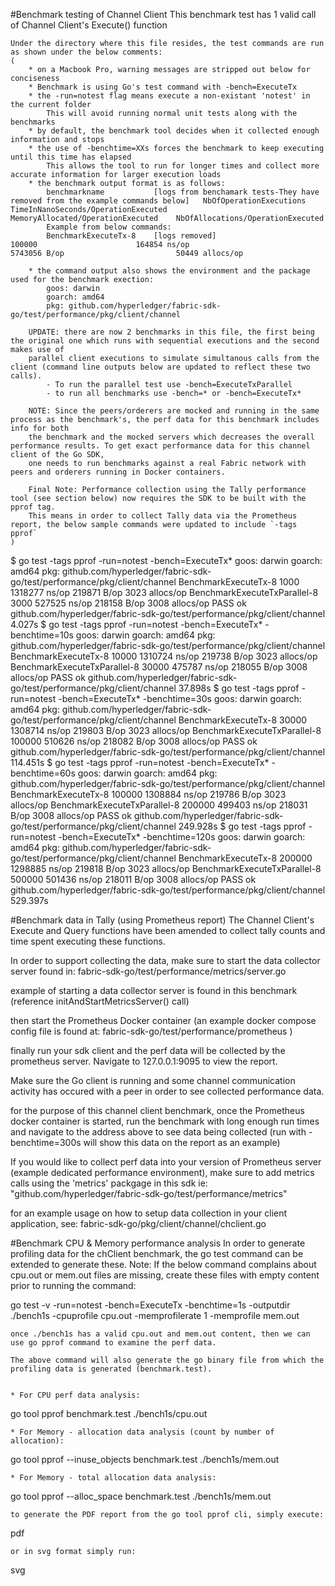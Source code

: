 #Benchmark testing of Channel Client
    This benchmark test has 1 valid call of Channel Client's Execute() function
    
    Under the directory where this file resides, the test commands are run as shown under the below comments: 
	(
	    * on a Macbook Pro, warning messages are stripped out below for conciseness
	    * Benchmark is using Go's test command with -bench=ExecuteTx
	    * the -run=notest flag means execute a non-existant 'notest' in the current folder
	        This will avoid running normal unit tests along with the benchmarks
	    * by default, the benchmark tool decides when it collected enough information and stops
	    * the use of -benchtime=XXs forces the benchmark to keep executing until this time has elapsed
	        This allows the tool to run for longer times and collect more accurate information for larger execution loads
	    * the benchmark output format is as follows:
	        benchmarkname           [logs from benchamark tests-They have removed from the example commands below]   NbOfOperationExecutions     TimeInNanoSeconds/OperationExecuted   MemoryAllocated/OperationExecuted    NbOfAllocations/OperationExecuted  
	        Example from below commands:
	        BenchmarkExecuteTx-8    [logs removed]                                                                   100000                      164854 ns/op                          5743056 B/op                         50449 allocs/op 
	        
	    * the command output also shows the environment and the package used for the benchmark exection:
	        goos: darwin
            goarch: amd64
            pkg: github.com/hyperledger/fabric-sdk-go/test/performance/pkg/client/channel
            
        UPDATE: there are now 2 benchmarks in this file, the first being the original one which runs with sequential executions and the second makes use of
        parallel client executions to simulate simultanous calls from the client (command line outputs below are updated to reflect these two calls). 
            - To run the parallel test use -bench=ExecuteTxParallel
            - to run all benchmarks use -bench=* or -bench=ExecuteTx*
            
        NOTE: Since the peers/orderers are mocked and running in the same process as the benchmark's, the perf data for this benchmark includes info for both 
        the benchmark and the mocked servers which decreases the overall performance results. To get exact performance data for this channel client of the Go SDK, 
        one needs to run benchmarks against a real Fabric network with peers and orderers running in Docker containers.
        
        Final Note: Performance collection using the Tally performance tool (see section below) now requires the SDK to be built with the pprof tag.
        This means in order to collect Tally data via the Prometheus report, the below sample commands were updated to include `-tags pprof`
	)

$ go test -tags pprof -run=notest -bench=ExecuteTx*
goos: darwin
goarch: amd64
pkg: github.com/hyperledger/fabric-sdk-go/test/performance/pkg/client/channel
BenchmarkExecuteTx-8           	    1000	   1318277 ns/op	  219871 B/op	    3023 allocs/op
BenchmarkExecuteTxParallel-8   	    3000	    527525 ns/op	  218158 B/op	    3008 allocs/op
PASS
ok  	github.com/hyperledger/fabric-sdk-go/test/performance/pkg/client/channel	4.027s
$ go test -tags pprof -run=notest -bench=ExecuteTx* -benchtime=10s
goos: darwin
goarch: amd64
pkg: github.com/hyperledger/fabric-sdk-go/test/performance/pkg/client/channel
BenchmarkExecuteTx-8           	   10000	   1310724 ns/op	  219738 B/op	    3023 allocs/op
BenchmarkExecuteTxParallel-8   	   30000	    475787 ns/op	  218055 B/op	    3008 allocs/op
PASS
ok  	github.com/hyperledger/fabric-sdk-go/test/performance/pkg/client/channel	37.898s
$ go test -tags pprof -run=notest -bench=ExecuteTx* -benchtime=30s
goos: darwin
goarch: amd64
pkg: github.com/hyperledger/fabric-sdk-go/test/performance/pkg/client/channel
BenchmarkExecuteTx-8           	   30000	   1308714 ns/op	  219803 B/op	    3023 allocs/op
BenchmarkExecuteTxParallel-8   	  100000	    510626 ns/op	  218082 B/op	    3008 allocs/op
PASS
ok  	github.com/hyperledger/fabric-sdk-go/test/performance/pkg/client/channel	114.451s
$ go test -tags pprof -run=notest -bench=ExecuteTx* -benchtime=60s
goos: darwin
goarch: amd64
pkg: github.com/hyperledger/fabric-sdk-go/test/performance/pkg/client/channel
BenchmarkExecuteTx-8           	  100000	   1308884 ns/op	  219786 B/op	    3023 allocs/op
BenchmarkExecuteTxParallel-8   	  200000	    499403 ns/op	  218031 B/op	    3008 allocs/op
PASS
ok  	github.com/hyperledger/fabric-sdk-go/test/performance/pkg/client/channel	249.928s
$ go test -tags pprof -run=notest -bench=ExecuteTx* -benchtime=120s
goos: darwin
goarch: amd64
pkg: github.com/hyperledger/fabric-sdk-go/test/performance/pkg/client/channel
BenchmarkExecuteTx-8           	  200000	   1298885 ns/op	  219818 B/op	    3023 allocs/op
BenchmarkExecuteTxParallel-8   	  500000	    501436 ns/op	  218011 B/op	    3008 allocs/op
PASS
ok  	github.com/hyperledger/fabric-sdk-go/test/performance/pkg/client/channel	529.397s

#Benchmark data in Tally (using Prometheus report)
The Channel Client's Execute and Query functions have been amended to collect tally counts and time spent executing these functions.

In order to support collecting the data, make sure to start the data collector server found in:
fabric-sdk-go/test/performance/metrics/server.go

example of starting a data collector server is found in this benchmark (reference initAndStartMetricsServer() call)

then start the Prometheus Docker container (an example docker compose config file is found at:
fabric-sdk-go/test/performance/prometheus
)

finally run your sdk client and the perf data will be collected by the prometheus server. Navigate to 
127.0.0.1:9095
to view the report. 

Make sure the Go client is running and some channel communication activity has occured with a peer in order 
to see collected performance data.


for the purpose of this channel client benchmark, once the Prometheus docker container is started, run the benchmark with long enough
run times and navigate to the address above to see data being collected 
(run with -benchtime=300s will show this data on the report as an example)

If you would like to collect perf data into your version of Prometheus server (example dedicated performance environment),
make sure to add metrics calls using the 'metrics' packgage in this sdk
ie: "github.com/hyperledger/fabric-sdk-go/test/performance/metrics"

for an example usage on how to setup data collection in your client application, see: fabric-sdk-go/pkg/client/channel/chclient.go

#Benchmark CPU & Memory performance analysis
    In order to generate profiling data for the chClient benchmark, the go test command can be extended to generate these.
    Note: If the below command complains about cpu.out or mem.out files are missing, create these files with empty content
     prior to running the command:
    
go test -v -run=notest -bench=ExecuteTx -benchtime=1s -outputdir ./bench1s -cpuprofile cpu.out -memprofilerate 1 -memprofile mem.out

    once ./bench1s has a valid cpu.out and mem.out content, then we can use go pprof command to examine the perf data.
    
    The above command will also generate the go binary file from which the profiling data is generated (benchmark.test).
    
    
    * For CPU perf data analysis:
go tool pprof benchmark.test ./bench1s/cpu.out 

    * For Memory - allocation data analysis (count by number of allocation):
go tool pprof --inuse_objects benchmark.test ./bench1s/mem.out 

    * For Memory - total allocation data analysis:
go tool pprof --alloc_space benchmark.test ./bench1s/mem.out


    to generate the PDF report from the go tool pprof cli, simply execute:
pdf
    
    or in svg format simply run:
svg